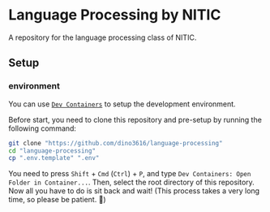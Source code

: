 # Language Processing by NITIC

A repository for the language processing class of NITIC.

## Setup

### environment

You can use [`Dev Containers`](https://github.com/microsoft/vscode-dev-containers) to setup the development environment.

Before start, you need to clone this repository and pre-setup by running the following command:

```bash
git clone "https://github.com/dino3616/language-processing"
cd "language-processing"
cp ".env.template" ".env"
```

You need to press `Shift` + `Cmd` (`Ctrl`) + `P`, and type `Dev Containers: Open Folder in Container...`. Then, select the root directory of this repository.
Now all you have to do is sit back and wait! (This process takes a very long time, so please be patient. 🍵)
